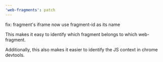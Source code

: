 ```yaml
---
'web-fragments': patch
---
```


fix: fragment's iframe now use fragment-id as its name

This makes it easy to identify which fragment belongs to which web-fragment.

Additionally, this also makes it easier to identify the JS context in chrome devtools.
